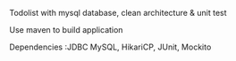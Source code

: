 Todolist with mysql database, clean architecture & unit test
 
Use maven to build application

Dependencies :JDBC MySQL, HikariCP, JUnit, Mockito
